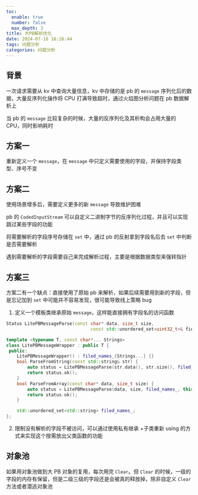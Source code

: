 ```yaml
---
toc:
  enable: true
  number: false
  max_depth: 3
title: 大PB解析优化
date: 2024-07-16 16:26:44
tags: 问题分析
categories: 问题分析
---
```


## 背景

一次请求需要从 kv 中查询大量信息，kv 中存储的是 pb 的 `message` 序列化后的数据，大量反序列化操作将 CPU 打满导致超时，通过火焰图分析问题在 pb 数据解析上

当 pb 的 `message` 比较复杂的时候，大量的反序列化及其析构会占用大量的 CPU，同时影响耗时

## 方案一

重新定义一个 `message`，在 `message` 中只定义需要使用的字段，并保持字段类型、序号不变

## 方案二

使用场景增多后，需要定义更多的新 `message` 导致维护困难

pb 的 `CodedInputStream` 可以自定义二进制字节的反序列化过程，并且可以实现跳过某些字段的功能

将需要解析的字段序号存储在 `set` 中，通过 pb 的反射拿到字段名后去 `set` 中判断是否需要解析

遇到需要解析的字段需要自己来完成解析过程，主要是根据数据类型来强转指针

## 方案三

方案二有一个缺点：直接使用了原始 pb 来解析，如果后续需要用到新的字段，但是忘记加到 `set` 中可能并不容易发现，很可能导致线上策略 bug

1. 定义一个模板类继承原始 `message`，这样能直接拥有字段名的访问函数

```cpp
Status LitePBMessageParse(const char* data, size_t size,
                                const std::unordered_set<uint32_t>& field_number_set, Message* msg);

template <typename T, const char*... Strings>
class LitePBMessageWrapper : public T {
 public:
    LitePBMessageWrapper() : filed_names_{Strings...} {}
    bool ParseFromString(const std::string& str) {
        auto status = LitePBMessageParse(str.data(), str.size(), filed_names_, this);
        return status.ok();
    }
    bool ParseFromArray(const char* data, size_t size) {
        auto status = LitePBMessageParse(data, size, filed_names_, this);
        return status.ok();
    }

    std::unordered_set<std::string> filed_names_;
};
```

2. 限制没有解析的字段不被访问，可以通过使用私有继承 +子类重新 using 的方式来实现这个按需放出父类函数的功能

## 对象池

如果用对象池做到大 PB 对象的复用，每次用完 `Clear`。但 `Clear` 的时候，一级的字段的内存有保留，但是二级三级的字段还是会被真的释放掉，除非自定义 `Clear` 方法或者潜逃对象池